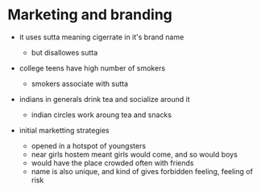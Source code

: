 # Marketing and branding

- it uses sutta meaning cigerrate in it's brand name
    - but disallowes sutta
- college teens have high number of smokers
    - smokers associate with sutta
- indians in generals drink tea and socialize around it
    - indian circles work aroung tea and snacks

- initial marketting strategies
    - opened in a hotspot of youngsters
    - near girls hostem meant girls would come, and so would boys
    - would have the place crowded often with friends
    - name is also unique, and kind of gives forbidden feeling, feeling of risk
